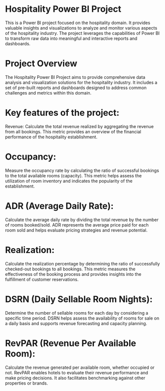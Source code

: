 # Hospitality Power BI Project
This is a Power BI project focused on the hospitality domain. It provides valuable insights and visualizations to analyze and monitor various aspects of the hospitality industry. The project leverages the capabilities of Power BI to transform raw data into meaningful and interactive reports and dashboards.

# Project Overview
The Hospitality Power BI Project aims to provide comprehensive data analysis and visualization solutions for the hospitality industry. It includes a set of pre-built reports and dashboards designed to address common challenges and metrics within this domain.

# Key features of the project:
Revenue: Calculate the total revenue realized by aggregating the revenue from all bookings. This metric provides an overview of the financial performance of the hospitality establishment.

# Occupancy: 
Measure the occupancy rate by calculating the ratio of successful bookings to the total available rooms (capacity). This metric helps assess the utilization of room inventory and indicates the popularity of the establishment.

# ADR (Average Daily Rate): 
Calculate the average daily rate by dividing the total revenue by the number of rooms booked/sold. ADR represents the average price paid for each room sold and helps evaluate pricing strategies and revenue potential.

# Realization: 
Calculate the realization percentage by determining the ratio of successfully checked-out bookings to all bookings. This metric measures the effectiveness of the booking process and provides insights into the fulfillment of customer reservations.

# DSRN (Daily Sellable Room Nights): 
Determine the number of sellable rooms for each day by considering a specific time period. DSRN helps assess the availability of rooms for sale on a daily basis and supports revenue forecasting and capacity planning.

# RevPAR (Revenue Per Available Room): 
Calculate the revenue generated per available room, whether occupied or not. RevPAR enables hotels to evaluate their revenue performance and make pricing decisions. It also facilitates benchmarking against other properties or brands.

